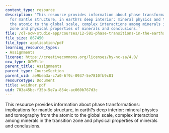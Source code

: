 ```yaml
---
content_type: resource
description: 'This resource provides information about phase transformations: implications
  for mantle structure, in earth?s deep interior: mineral physics and tomography from
  the atomic to the global scale, complex interactions among minerals in the transition
  zone and physical properties of minerals and conclusions.'
file: /ol-ocw-studio-app/courses/12-581-phase-transitions-in-the-earths-interior-spring-2005/703a45bcf35b5e7a854cac060b767d3c_weidner.pdf
file_size: 867450
file_type: application/pdf
learning_resource_types:
- Assignments
license: https://creativecommons.org/licenses/by-nc-sa/4.0/
ocw_type: OCWFile
parent_title: Assignments
parent_type: CourseSection
parent_uid: ae9bea3a-c7a0-6f9c-0937-5e7810fb9c81
resourcetype: Document
title: weidner.pdf
uid: 703a45bc-f35b-5e7a-854c-ac060b767d3c
---
```

This resource provides information about phase transformations: implications for mantle structure, in earth?s deep interior: mineral physics and tomography from the atomic to the global scale, complex interactions among minerals in the transition zone and physical properties of minerals and conclusions.